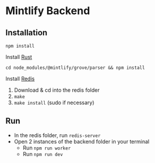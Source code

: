 # Mintlify Backend

## Installation

`npm install`

Install [Rust](https://www.rust-lang.org/tools/install)

`cd node_modules/@mintlify/grove/parser && npm install`

Install [Redis](https://redis.io/)
1. Download & cd into the redis folder
2. `make`
3. `make install` (sudo if necessary)

## Run
* In the redis folder, run `redis-server`
* Open 2 instances of the backend folder in your terminal
  * Run `npm run worker`
  * Run `npm run dev`

